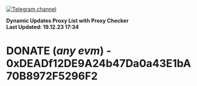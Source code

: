 [![Telegram channel](https://img.shields.io/endpoint?url=https://runkit.io/damiankrawczyk/telegram-badge/branches/master?url=https://t.me/n4z4v0d)](https://t.me/n4z4v0d) 

**Dynamic Updates Proxy List with Proxy Checker**  
**Last Updated: 19.12.23 17:34**

# DONATE (_any evm_) - 0xDEADf12DE9A24b47Da0a43E1bA70B8972F5296F2
